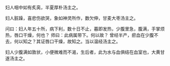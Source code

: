 妇人咽中如有炙脔，半夏厚朴汤主之。

妇人脏躁，喜悲伤欲哭，象如神灵所作，数欠伸，甘麦大枣汤主之。

问曰：妇人年五十所，病下利，数十日不止，暮即发热，少腹里急，腹满，手掌烦热，唇口干燥，何也？
师曰：此病属带下。何以故？
曾经半产，瘀血在少腹不去，何以知之？其证唇口干燥，故知之。当以温经汤主之。

妇人少腹满如敦状，小便微难而不渴，生后者，此为水与血俱结在血室也，大黄甘遂汤主之。